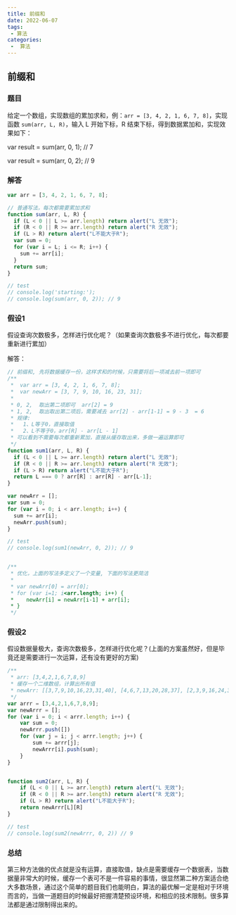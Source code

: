 ```yaml
---
title: 前缀和
date: 2022-06-07
tags:
 - 算法
categories:
 -  算法
---
```


## 前缀和

### 题目

给定一个数组，实现数组的累加求和，例：`arr = [3, 4, 2, 1, 6, 7, 8]`，实现函数 `sum(arr, L, R)`，输入 L 开始下标，R 结束下标，得到数据累加和，实现效果如下：

var result = sum(arr, 0, 1);  // 7 

var result = sum(arr, 0, 2);  // 9 

### 解答
```js
var arr = [3, 4, 2, 1, 6, 7, 8];

// 普通写法，每次都需要累加求和
function sum(arr, L, R) {
  if (L < 0 || L >= arr.length) return alert("L 无效");
  if (R < 0 || R >= arr.length) return alert("R 无效");
  if (L > R) return alert("L不能大于R");
  var sum = 0;
  for (var i = L; i <= R; i++) {
    sum += arr[i];
  }
  return sum;
}

// test
// console.log('starting:');
// console.log(sum(arr, 0, 2)); // 9
```


### 假设1

假设查询次数极多，怎样进行优化呢？（如果查询次数极多不进行优化，每次都要重新进行累加）

解答：

```js
// 前缀和, 先将数据缓存一份，这样求和的时候，只需要将后一项减去前一项即可
/**
 *  var arr = [3, 4, 2, 1, 6, 7, 8];
 *  var newArr = [3, 7, 9, 10, 16, 23, 31];
 *
 * 0, 2,  取出第二项即可  arr[2] = 9
 * 1, 2,  取出取出第二项后，需要减去 arr[2] - arr[1-1] = 9 - 3  = 6
 * 规律:
 *   1、L等于0，直接取值
 *   2、L不等于0，arr[R] - arr[L - 1]
 * 可以看到不需要每次都重新累加，直接从缓存取出来，多做一遍运算即可
 */
function sum1(arr, L, R) {
  if (L < 0 || L >= arr.length) return alert("L 无效");
  if (R < 0 || R >= arr.length) return alert("R 无效");
  if (L > R) return alert("L不能大于R");
  return L === 0 ? arr[R] : arr[R] - arr[L-1];
}

var newArr = [];
var sum = 0;
for (var i = 0; i < arr.length; i++) {
  sum += arr[i];
  newArr.push(sum);
}

// test
// console.log(sum1(newArr, 0, 2)); // 9


/**
 * 优化，上面的写法多定义了一个变量, 下面的写法更简洁
 * 
 * var newArr[0] = arr[0];
 * for (var i=1; i<arr.length; i++) {
 *    newArr[i] = newArr[i-1] + arr[i];
 * }
 */
```

### 假设2

假设数据量极大，查询次数极多，怎样进行优化呢？(上面的方案虽然好，但是毕竟还是需要进行一次运算，还有没有更好的方案)


```js
/**
 * arr: [3,4,2,1,6,7,8,9]
 * 缓存一个二维数组，计算出所有值
 * newArr: [[3,7,9,10,16,23,31,40], [4,6,7,13,20,28,37], [2,3,9,16,24,33], [1,7,14,22,31], [6,13,21,30], [7,15,24], [8,17], [9]]
 */
var arrr = [3,4,2,1,6,7,8,9];
var newArrr = [];
for (var i = 0; i < arrr.length; i++) {
    var sum = 0;
    newArrr.push([])
    for (var j = i; j < arrr.length; j++) {
        sum += arrr[j];
        newArrr[i].push(sum);
    }
}


function sum2(arr, L, R) {
    if (L < 0 || L >= arr.length) return alert("L 无效");
    if (R < 0 || R >= arr.length) return alert("R 无效");
    if (L > R) return alert("L不能大于R");
    return newArrr[L][R]
}

// test
// console.log(sum2(newArrr, 0, 2)) // 9
```

### 总结

第三种方法做的优点就是没有运算，直接取值，缺点是需要缓存一个数据表，当数据量非常大的时候，缓存一个表可不是一件容易的事情，很显然第二种方案适合绝大多数场景，通过这个简单的题目我们也能明白，算法的最优解一定是相对于环境而言的，当做一道题目的时候最好把握清楚预设环境，和相应的技术限制。很多算法都是通过限制得出来的。